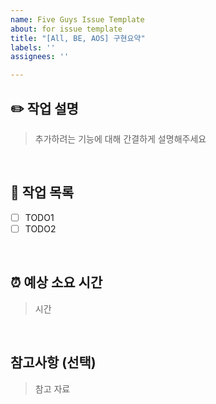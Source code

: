 ```yaml
---
name: Five Guys Issue Template
about: for issue template
title: "[All, BE, AOS] 구현요약"
labels: ''
assignees: ''

---
```


## ✏️ 작업 설명
> 추가하려는 기능에 대해 간결하게 설명해주세요
<br>

## 📝 작업 목록
- [ ] TODO1
- [ ] TODO2
<br>

## ⏰ 예상 소요 시간
> 시간
<br>

## 참고사항 (선택)
> 참고 자료
